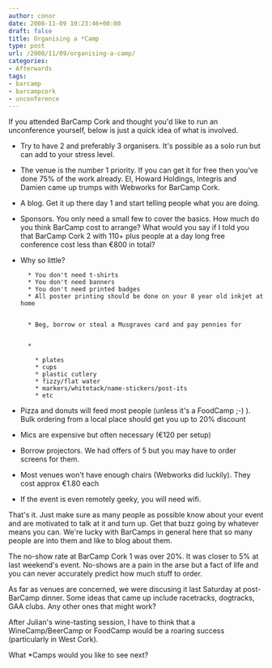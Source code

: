 ```yaml
---
author: conor
date: 2008-11-09 10:23:46+00:00
draft: false
title: Organising a *Camp
type: post
url: /2008/11/09/organising-a-camp/
categories:
- Afterwards
tags:
- barcamp
- barcampcork
- unconference
---
```


If you attended BarCamp Cork and thought you'd like to run an unconference yourself, below is just a quick idea of what is involved.



* Try to have 2 and preferably 3 organisers. It's possible as a solo run but can add to your stress level.
* The venue is the number 1 priority. If you can get it for free then you've done 75% of the work already. EI, Howard Holdings, Integris and Damien came up trumps with Webworks for BarCamp Cork.
* A blog. Get it up there day 1 and start telling people what you are doing.
* Sponsors. You only need a small few to cover the basics. How much do you think BarCamp cost to arrange? What would you say if I told you that BarCamp Cork 2 with 110+ plus people at a day long free conference cost less than €800 in total? 
* Why so little?

	    * You don't need t-shirts
	    * You don't need banners
	    * You don't need printed badges
	    * All poster printing should be done on your 8 year old inkjet at home


	    * Beg, borrow or steal a Musgraves card and pay pennies for


	    *  

	      * plates
	      * cups
	      * plastic cutlery
	      * fizzy/flat water
	      * markers/whitetack/name-stickers/post-its
	      * etc




* Pizza and donuts will feed most people (unless it's a FoodCamp ;-) ). Bulk ordering from a local place should get you up to 20% discount
* Mics are expensive but often necessary (€120 per setup)
* Borrow projectors. We had offers of 5 but you may have to order screens for them.
* Most venues won't have enough chairs (Webworks did luckily). They cost approx €1.80 each
* If the event is even remotely geeky, you will need wifi.



That's it. Just make sure as many people as possible know about your event and are motivated to talk at it and turn up. Get that buzz going by whatever means you can. We're lucky with BarCamps in general here that so many people are into them and like to blog about them. 







The no-show rate at BarCamp Cork 1 was over 20%. It was closer to 5% at last weekend's event. No-shows are a pain in the arse but a fact of life and you can never accurately predict how much stuff to order.







As far as venues are concerned, we were discusing it last Saturday at post-BarCamp dinner. Some ideas that came up include racetracks, dogtracks, GAA clubs. Any other ones that might work? 







After Julian's wine-tasting session, I have to think that a WineCamp/BeerCamp or FoodCamp would be a roaring success (particularly in West Cork).







What *Camps would you like to see next?



